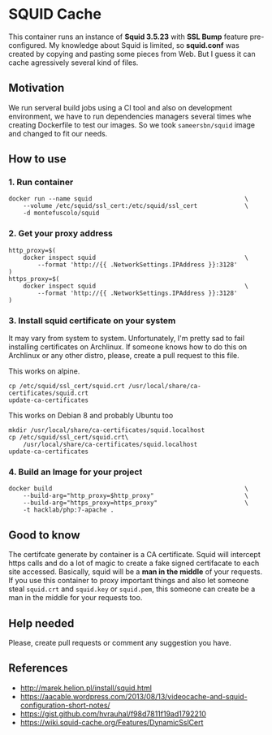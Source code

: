 # SQUID Cache

This container runs an instance of __Squid 3.5.23__ with __SSL Bump__ feature pre-configured. My knowledge about Squid is limited, so __squid.conf__ was created by copying and pasting some pieces from Web. But I guess it can cache agressively several kind of files.


## Motivation

We run serveral build jobs using a CI tool and also on development environment, we have to run dependencies managers several times whe creating Dockerfile to test our images. So we took `sameersbn/squid` image and changed to fit our needs.


## How to use

### 1. Run container
```
docker run --name squid                                          \
    --volume /etc/squid/ssl_cert:/etc/squid/ssl_cert             \
    -d montefuscolo/squid
```

### 2. Get your proxy address
```
http_proxy=$(
    docker inspect squid                                         \
        --format 'http://{{ .NetworkSettings.IPAddress }}:3128'
)
https_proxy=$(
    docker inspect squid                                         \
        --format 'http://{{ .NetworkSettings.IPAddress }}:3128'
)
```

### 3. Install squid certificate on your system

It may vary from system to system. Unfortunately, I'm pretty sad to fail installing certificates on Archlinux. If someone knows how to do this on Archlinux or any other distro, please, create a pull request to this file.

This works on alpine.
```
cp /etc/squid/ssl_cert/squid.crt /usr/local/share/ca-certificates/squid.crt
update-ca-certificates
```

This works on Debian 8 and probably Ubuntu too
```
mkdir /usr/local/share/ca-certificates/squid.localhost
cp /etc/squid/ssl_cert/squid.crt\
    /usr/local/share/ca-certificates/squid.localhost
update-ca-certificates
```

### 4. Build an Image for your project

```
docker build                                                     \
    --build-arg="http_proxy=$http_proxy"                         \
    --build-arg="https_proxy=https_proxy"                        \
    -t hacklab/php:7-apache .
```


## Good to know

The certifcate generate by container is a CA certificate. Squid will intercept https calls and do a lot of magic to create a fake signed certifacate to each site accessed. Basically, squid will be a __man in the middle__ of your requests. If you use this container to proxy important things and also let someone steal `squid.crt` and `squid.key` or `squid.pem`, this someone can create be a man in the middle for your requests too.


## Help needed

Please, create pull requests or comment any suggestion you have.


## References

* http://marek.helion.pl/install/squid.html
* https://aacable.wordpress.com/2013/08/13/videocache-and-squid-configuration-short-notes/
* https://gist.github.com/hvrauhal/f98d7811f19ad1792210
* https://wiki.squid-cache.org/Features/DynamicSslCert

